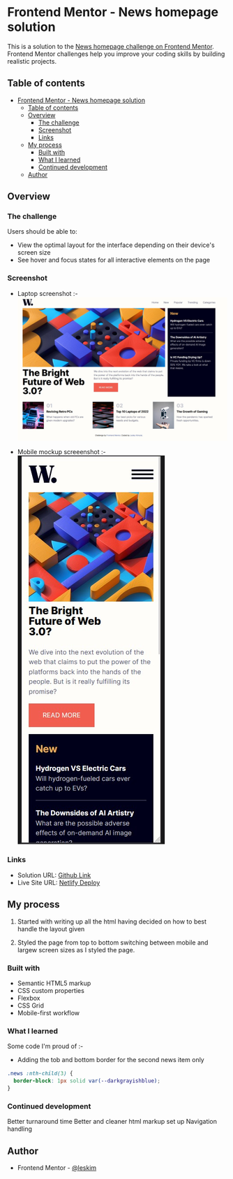 # Frontend Mentor - News homepage solution

This is a solution to the [News homepage challenge on Frontend Mentor](https://www.frontendmentor.io/challenges/news-homepage-H6SWTa1MFl). Frontend Mentor challenges help you improve your coding skills by building realistic projects. 

## Table of contents

- [Frontend Mentor - News homepage solution](#frontend-mentor---news-homepage-solution)
  - [Table of contents](#table-of-contents)
  - [Overview](#overview)
    - [The challenge](#the-challenge)
    - [Screenshot](#screenshot)
    - [Links](#links)
  - [My process](#my-process)
    - [Built with](#built-with)
    - [What I learned](#what-i-learned)
    - [Continued development](#continued-development)
  - [Author](#author)

## Overview

### The challenge

Users should be able to:

- View the optimal layout for the interface depending on their device's screen size
- See hover and focus states for all interactive elements on the page

### Screenshot

- Laptop screenshot :- 
![](./assets/images/screenshotlap.jpg)

- Mobile mockup screeenshot :-
![](./assets/images/screenshotmob.jpg)

### Links

- Solution URL: [Github Link](https://github.com/issagoodlifeInc/news-homepage.git)
- Live Site URL: [Netlify Deploy](https://neswhomepage.netlify.app/)

## My process

1. Started with writing up all the html having decided on how to best handle the layout given
   
2. Styled the page from top to bottom switching between mobile and largew screen sizes as I styled the page.

### Built with

- Semantic HTML5 markup
- CSS custom properties
- Flexbox
- CSS Grid
- Mobile-first workflow


### What I learned

Some code I'm proud of :- 

- Adding the tob and bottom border for the second news item only
```css
.news :nth-child(3) {
  border-block: 1px solid var(--darkgrayishblue);
}
```

### Continued development

Better turnaround time
Better and cleaner html markup set up
Navigation handling

## Author

- Frontend Mentor - [@leskim](https://www.frontendmentor.io/profile/leskim)


